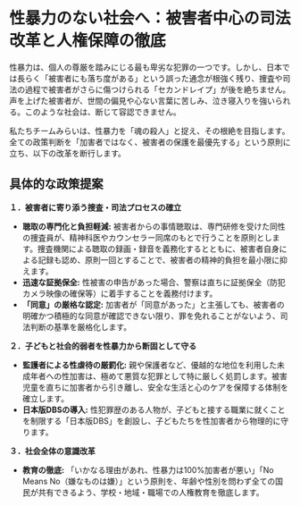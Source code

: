 # 性暴力のない社会へ：被害者中心の司法改革と人権保障の徹底

性暴力は、個人の尊厳を踏みにじる最も卑劣な犯罪の一つです。しかし、日本では長らく「被害者にも落ち度がある」という誤った通念が根強く残り、捜査や司法の過程で被害者がさらに傷つけられる「セカンドレイプ」が後を絶ちません。声を上げた被害者が、世間の偏見や心ない言葉に苦しみ、泣き寝入りを強いられる。このような社会は、断じて容認できません。

私たちチームみらいは、性暴力を「魂の殺人」と捉え、その根絶を目指します。全ての政策判断を「加害者ではなく、被害者の保護を最優先する」という原則に立ち、以下の改革を断行します。

## 具体的な政策提案

**１．被害者に寄り添う捜査・司法プロセスの確立**
*   **聴取の専門化と負担軽減:** 被害者からの事情聴取は、専門研修を受けた同性の捜査員が、精神科医やカウンセラー同席のもとで行うことを原則とします。捜査機関による聴取の録画・録音を義務化するとともに、被害者自身による記録も認め、原則一回とすることで、被害者の精神的負担を最小限に抑えます。
*   **迅速な証拠保全:** 性被害の申告があった場合、警察は直ちに証拠保全（防犯カメラ映像の確保等）に着手することを義務付けます。
*   **「同意」の厳格な認定:** 加害者が「同意があった」と主張しても、被害者の明確かつ積極的な同意が確認できない限り、罪を免れることがないよう、司法判断の基準を厳格化します。

**２．子どもと社会的弱者を性暴力から断固として守る**
*   **監護者による性虐待の厳罰化:** 親や保護者など、優越的な地位を利用した未成年者への性加害は、極めて悪質な犯罪として特に厳しく処罰します。被害児童を直ちに加害者から引き離し、安全な生活と心のケアを保障する体制を確立します。
*   **日本版DBSの導入:** 性犯罪歴のある人物が、子どもと接する職業に就くことを制限する「日本版DBS」を創設し、子どもたちを性加害者から物理的に守ります。

**３．社会全体の意識改革**
*   **教育の徹底:** 「いかなる理由があれ、性暴力は100%加害者が悪い」「No Means No（嫌なものは嫌）」という原則を、年齢や性別を問わず全ての国民が共有できるよう、学校・地域・職場での人権教育を徹底します。
